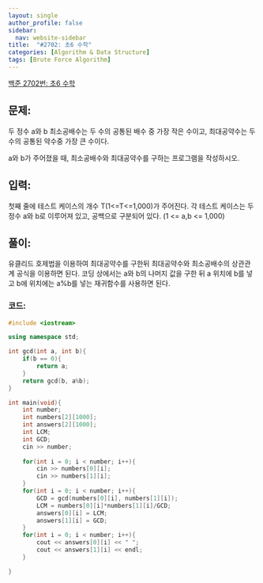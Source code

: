 ```yaml
---
layout: single
author_profile: false
sidebar:
  nav: website-sidebar
title:  "#2702: 초6 수학"
categories: [Algorithm & Data Structure]
tags: [Brute Force Algorithm]
---
```


[백준 2702번: 초6 수학](https://www.acmicpc.net/problem/2702)

## 문제:

두 정수 a와 b 최소공배수는 두 수의 공통된 배수 중 가장 작은 수이고, 최대공약수는 두 수의 공통된 약수중 가장 큰 수이다.

a와 b가 주어졌을 때, 최소공배수와 최대공약수를 구하는 프로그램을 작성하시오.

## 입력:

첫째 줄에 테스트 케이스의 개수 T(1<=T<=1,000)가 주어진다. 각 테스트 케이스는 두 정수 a와 b로 이루어져 있고, 공백으로 구분되어 있다. (1 <= a,b <= 1,000)

## 풀이:

유클리드 호제법을 이용하여 최대공약수를 구한뒤 최대공약수와 최소공배수의 상관관계 공식을 이용하면 된다. 코딩 상에서는 a와 b의 나머지 값을 구한 뒤 a 위치에 b를 넣고 b에 위치에는 a%b를 넣는 재귀함수를 사용하면 된다.

### 코드:

```cpp
#include <iostream>

using namespace std;

int gcd(int a, int b){
	if(b == 0){
		return a;
	}
	return gcd(b, a%b);
}

int main(void){
	int number;
	int numbers[2][1000];
	int answers[2][1000];
	int LCM;
	int GCD;
	cin >> number;
	
	for(int i = 0; i < number; i++){
		cin >> numbers[0][i];
		cin >> numbers[1][i];
	}
	for(int i = 0; i < number; i++){
		GCD = gcd(numbers[0][i], numbers[1][i]);
		LCM = numbers[0][i]*numbers[1][i]/GCD;
		answers[0][i] = LCM;
		answers[1][i] = GCD;
	}
	for(int i = 0; i < number; i++){
		cout << answers[0][i] << " ";
		cout << answers[1][i] << endl;
	}

}
```